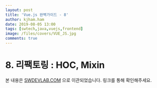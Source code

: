 ```yaml
---
layout: post
title: 'Vue.js 완벽가이드 - 8'
author: kjham.ham
date: 2019-08-05 13:00
tags: [swtech,java,vuejs,frontend]
image: /files/covers/VUE_JS.jpg
comments: true
---
```


# 8. 리팩토링 : HOC, Mixin  

본 내용은 [SWDEVLAB.COM](https://swdevlab.com/43) 으로 이관되었습니다.
링크를 통해 확인해주세요.